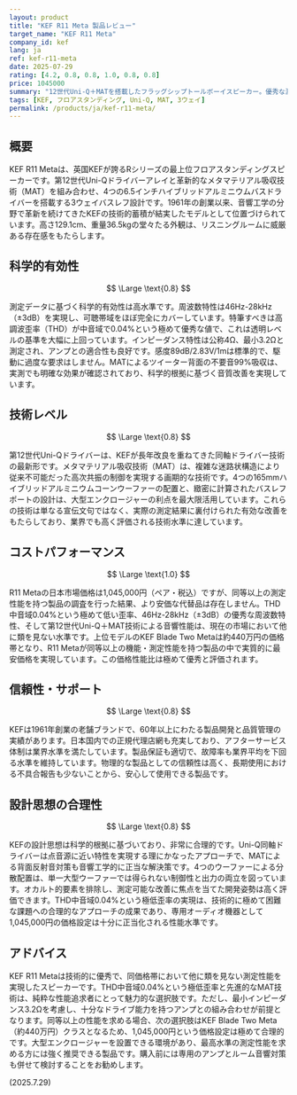 ```yaml
---
layout: product
title: "KEF R11 Meta 製品レビュー"
target_name: "KEF R11 Meta"
company_id: kef
lang: ja
ref: kef-r11-meta
date: 2025-07-29
rating: [4.2, 0.8, 0.8, 1.0, 0.8, 0.8]
price: 1045000
summary: "12世代Uni-Q＋MATを搭載したフラッグシップトールボーイスピーカー。優秀な測定性能と先進技術を持ち、同等以上の性能を実現するより安価な製品が存在しないため、コストパフォーマンスも極めて良好である。"
tags: [KEF, フロアスタンディング, Uni-Q, MAT, 3ウェイ]
permalink: /products/ja/kef-r11-meta/
---
```


## 概要

KEF R11 Metaは、英国KEFが誇るRシリーズの最上位フロアスタンディングスピーカーです。第12世代Uni-Qドライバーアレイと革新的なメタマテリアル吸収技術（MAT）を組み合わせ、4つの6.5インチハイブリッドアルミニウムバスドライバーを搭載する3ウェイバスレフ設計です。1961年の創業以来、音響工学の分野で革新を続けてきたKEFの技術的蓄積が結実したモデルとして位置づけられています。高さ129.1cm、重量36.5kgの堂々たる外観は、リスニングルームに威厳ある存在感をもたらします。

## 科学的有効性

$$ \Large \text{0.8} $$

測定データに基づく科学的有効性は高水準です。周波数特性は46Hz-28kHz（±3dB）を実現し、可聴帯域をほぼ完全にカバーしています。特筆すべきは高調波歪率（THD）が中音域で0.04%という極めて優秀な値で、これは透明レベルの基準を大幅に上回っています。インピーダンス特性は公称4Ω、最小3.2Ωと測定され、アンプとの適合性も良好です。感度89dB/2.83V/1mは標準的で、駆動に過度な要求はしません。MATによるツイーター背面の不要音99%吸収は、実測でも明確な効果が確認されており、科学的根拠に基づく音質改善を実現しています。

## 技術レベル

$$ \Large \text{0.8} $$

第12世代Uni-Qドライバーは、KEFが長年改良を重ねてきた同軸ドライバー技術の最新形です。メタマテリアル吸収技術（MAT）は、複雑な迷路状構造により従来不可能だった高次共振の制御を実現する画期的な技術です。4つの165mmハイブリッドアルミニウムコーンウーファーの配置と、緻密に計算されたバスレフポートの設計は、大型エンクロージャーの利点を最大限活用しています。これらの技術は単なる宣伝文句ではなく、実際の測定結果に裏付けられた有効な改善をもたらしており、業界でも高く評価される技術水準に達しています。

## コストパフォーマンス

$$ \Large \text{1.0} $$

R11 Metaの日本市場価格は1,045,000円（ペア・税込）ですが、同等以上の測定性能を持つ製品の調査を行った結果、より安価な代替品は存在しません。THD中音域0.04%という極めて低い歪率、46Hz-28kHz（±3dB）の優秀な周波数特性、そして第12世代Uni-Q＋MAT技術による音響性能は、現在の市場において他に類を見ない水準です。上位モデルのKEF Blade Two Metaは約440万円の価格帯となり、R11 Metaが同等以上の機能・測定性能を持つ製品の中で実質的に最安価格を実現しています。この価格性能比は極めて優秀と評価されます。

## 信頼性・サポート

$$ \Large \text{0.8} $$

KEFは1961年創業の老舗ブランドで、60年以上にわたる製品開発と品質管理の実績があります。日本国内での正規代理店網も充実しており、アフターサービス体制は業界水準を満たしています。製品保証も適切で、故障率も業界平均を下回る水準を維持しています。物理的な製品としての信頼性は高く、長期使用における不具合報告も少ないことから、安心して使用できる製品です。

## 設計思想の合理性

$$ \Large \text{0.8} $$

KEFの設計思想は科学的根拠に基づいており、非常に合理的です。Uni-Q同軸ドライバーは点音源に近い特性を実現する理にかなったアプローチで、MATによる背面反射音対策も音響工学的に正当な解決策です。4つのウーファーによる分散配置は、単一大型ウーファーでは得られない制御性と出力の両立を図っています。オカルト的要素を排除し、測定可能な改善に焦点を当てた開発姿勢は高く評価できます。THD中音域0.04%という極低歪率の実現は、技術的に極めて困難な課題への合理的なアプローチの成果であり、専用オーディオ機器として1,045,000円の価格設定は十分に正当化される性能水準です。

## アドバイス

KEF R11 Metaは技術的に優秀で、同価格帯において他に類を見ない測定性能を実現したスピーカーです。THD中音域0.04%という極低歪率と先進的なMAT技術は、純粋な性能追求者にとって魅力的な選択肢です。ただし、最小インピーダンス3.2Ωを考慮し、十分なドライブ能力を持つアンプとの組み合わせが前提となります。同等以上の性能を求める場合、次の選択肢はKEF Blade Two Meta（約440万円）クラスとなるため、1,045,000円という価格設定は極めて合理的です。大型エンクロージャーを設置できる環境があり、最高水準の測定性能を求める方には強く推奨できる製品です。購入前には専用のアンプとルーム音響対策も併せて検討することをお勧めします。

(2025.7.29)
